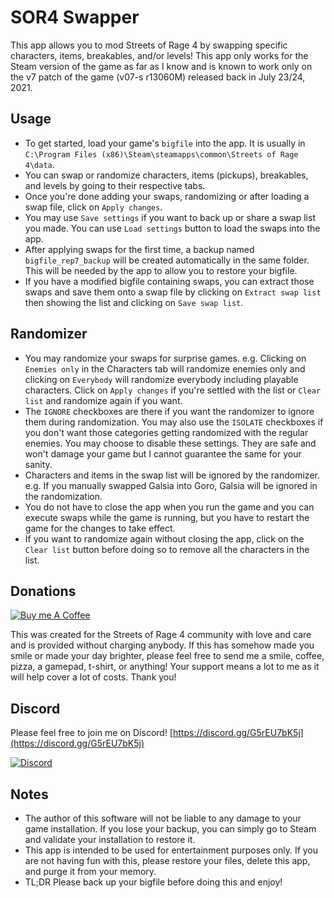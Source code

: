 # SOR4 Swapper

This app allows you to mod Streets of Rage 4 by swapping
specific characters, items, breakables, and/or levels!
This app only works for the Steam version of the game as far
as I know and is known to work only on the v7 patch of the
game (v07-s r13060M) released back in July 23/24, 2021.

## Usage
* To get started, load your game's `bigfile` into the app. It
is usually in `C:\Program Files
(x86)\Steam\steamapps\common\Streets of Rage 4\data`.
* You can swap or randomize characters, items (pickups),
breakables, and levels by going to their respective tabs.
* Once you're done adding your swaps, randomizing or after
loading a swap file, click on `Apply changes`.
* You may use `Save settings` if you want to back up or share
a swap list you made. You can use `Load settings` button to
load the swaps into the app.
* After applying swaps for the first time, a backup named
`bigfile_rep7_backup` will be created automatically in the
same folder. This will be needed by the app to allow you to
restore your bigfile.
* If you have a modified bigfile containing swaps, you can
extract those swaps and save them onto a swap file by
clicking on `Extract swap list` then showing the list and
clicking on `Save swap list`.

## Randomizer
* You may randomize your swaps for surprise games. e.g. 
Clicking on `Enemies only` in the Characters tab will
randomize enemies only and clicking on `Everybody` will
randomize everybody including playable characters. Click on
`Apply changes` if you're settled with the list or
`Clear list` and randomize again if you want.
* The `IGNORE` checkboxes are there if you want the randomizer
to ignore them during randomization. You may also use the
`ISOLATE` checkboxes if you don't want those categories
getting randomized with the regular enemies. You may choose to
disable these settings. They are safe and won't damage your
game but I cannot guarantee the same for your sanity.
* Characters and items in the swap list will be ignored by the
randomizer. e.g. If you manually swapped Galsia into Goro,
Galsia will be ignored in the randomization.
* You do not have to close the app when you run the game and
you can execute swaps while the game is running, but you have
to restart the game for the changes to take effect.
* If you want to randomize again without closing the app,
click on the `Clear list` button before doing so to remove
all the characters in the list.

## Donations
[![Buy me A Coffee](http://sidestreamnetwork.net/wp-content/uploads/2021/06/white-button-e1624263691285.png "Buy Me A Coffee")](https://buymeacoffee.com/honganqi)

This was created for the Streets of Rage 4 community with
love and care  and is provided without charging anybody.
If this has somehow made you smile or made your day brighter,
please feel free to send me a smile, coffee, pizza, a gamepad,
t-shirt, or anything! Your support means a lot to me as it
will help cover a lot of costs. Thank you!

## Discord
Please feel free to join me on Discord!
[https://discord.gg/G5rEU7bK5j](https://discord.gg/G5rEU7bK5j)

[![Discord](https://discord.com/assets/f9bb9c4af2b9c32a2c5ee0014661546d.png)](https://discord.gg/G5rEU7bK5j)

## Notes
* The author of this software will not be liable to any
damage to your game installation. If you lose your backup,
you can simply go to Steam and validate your installation to
restore it.
* This app is intended to be used for entertainment purposes
only. If you are not having fun with this, please restore
your files, delete this app, and purge it from your memory.
* TL;DR Please back up your bigfile before doing this and
enjoy!